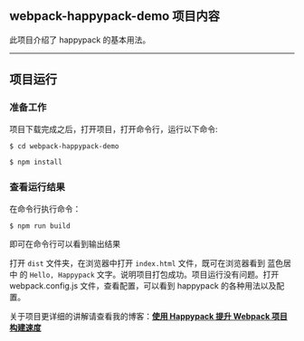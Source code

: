 ## webpack-happypack-demo 项目内容
此项目介绍了 happypack 的基本用法。

----- 

## 项目运行

### 准备工作

项目下载完成之后，打开项目，打开命令行，运行以下命令:
``` bash
$ cd webpack-happypack-demo

$ npm install
```

### 查看运行结果
在命令行执行命令：
```
$ npm run build
```

即可在命令行可以看到输出结果

打开 `dist` 文件夹，在浏览器中打开 `index.html` 文件，既可在浏览器看到 蓝色居中 的 `Hello, Happypack` 文字。说明项目打包成功。项目运行没有问题。打开 webpack.config.js 文件，查看配置，可以看到 happypack 的各种用法以及配置。


关于项目更详细的讲解请查看我的博客：**[使用 Happypack 提升 Webpack 项目构建速度](https://juejin.im/post/5c6e0c3a518825621f2a6f45)**
